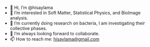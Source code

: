- 👋 Hi, I’m @hisaylama
- 👀 I’m interested in Soft Matter, Statistical Physics, and BioImage analysis. 
- 🌱 I’m currently doing research on bacteria, I am investigating their collective phases.
- 💞️ I’m always looking forward to collaborate.
- 📫 How to reach me: hisaylama@gmail.com

<!---
hisaylama/hisaylama is a ✨ special ✨ repository because its `README.md` (this file) appears on your GitHub profile.
You can click the Preview link to take a look at your changes.
--->
